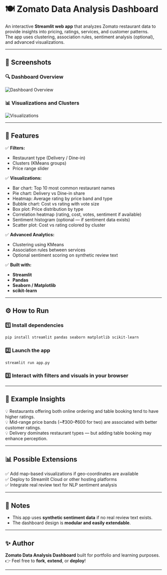 # 🍽️ Zomato Data Analysis Dashboard  

An interactive **Streamlit web app** that analyzes Zomato restaurant data to provide insights into pricing, ratings, services, and customer patterns.  
The app uses clustering, association rules, sentiment analysis (optional), and advanced visualizations.  

---


## 📸 Screenshots

### 🔍 Dashboard Overview  
![Dashboard Overview](screenshots/Screenshot-1.png)

### 📊 Visualizations and Clusters  
![Visualizations](screenshots/Screenshot-2.png)

---
## 🚀 Features  

✅ **Filters:**  
- Restaurant type (Delivery / Dine-in)  
- Clusters (KMeans groups)  
- Price range slider  

✅ **Visualizations:**  
- Bar chart: Top 10 most common restaurant names  
- Pie chart: Delivery vs Dine-in share  
- Heatmap: Average rating by price band and type  
- Bubble chart: Cost vs rating with vote size  
- Box plot: Price distribution by type  
- Correlation heatmap (rating, cost, votes, sentiment if available)  
- Sentiment histogram (optional — if sentiment data exists)  
- Scatter plot: Cost vs rating colored by cluster  

✅ **Advanced Analytics:**  
- Clustering using KMeans  
- Association rules between services  
- Optional sentiment scoring on synthetic review text  

✅ **Built with:**  
- **Streamlit**  
- **Pandas**  
- **Seaborn / Matplotlib**  
- **scikit-learn**  

---

## ⚙️ How to Run  

### 1️⃣ Install dependencies  
```bash
pip install streamlit pandas seaborn matplotlib scikit-learn
```

### 2️⃣ Launch the app  
```bash
streamlit run app.py
```

### 3️⃣ Interact with filters and visuals in your browser  

---

## 🌟 Example Insights

💡 Restaurants offering both online ordering and table booking tend to have higher ratings.  
💡 Mid-range price bands (~₹300–₹600 for two) are associated with better customer ratings.  
💡 Delivery dominates restaurant types — but adding table booking may enhance perception.

---

## 📊 Possible Extensions

✅ Add map-based visualizations if geo-coordinates are available  
✅ Deploy to Streamlit Cloud or other hosting platforms  
✅ Integrate real review text for NLP sentiment analysis  

---

## 📌 Notes

- This app uses **synthetic sentiment data** if no real review text exists.  
- The dashboard design is **modular and easily extendable**.

---

## ✨ Author

**Zomato Data Analysis Dashboard** built for portfolio and learning purposes.  
👉 Feel free to **fork**, **extend**, or **deploy**!

---
